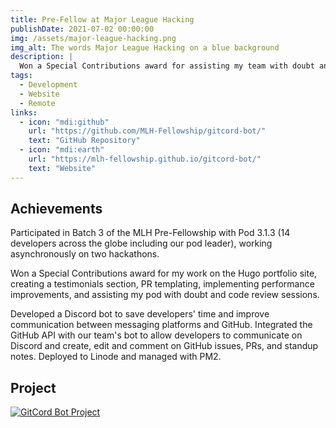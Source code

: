 ```yaml
---
title: Pre-Fellow at Major League Hacking
publishDate: 2021-07-02 00:00:00
img: /assets/major-league-hacking.png
img_alt: The words Major League Hacking on a blue background
description: |
  Won a Special Contributions award for assisting my team with doubt and code review sessions.
tags:
  - Development
  - Website
  - Remote
links:
  - icon: "mdi:github"
    url: "https://github.com/MLH-Fellowship/gitcord-bot/"
    text: "GitHub Repository"
  - icon: "mdi:earth"
    url: "https://mlh-fellowship.github.io/gitcord-bot/"
    text: "Website"
---
```


## Achievements

Participated in Batch 3 of the MLH Pre-Fellowship with Pod 3.1.3 (14 developers across the globe including our pod leader), working asynchronously on two hackathons.

Won a Special Contributions award for my work on the Hugo portfolio site, creating a testimonials section, PR templating, implementing performance improvements, and assisting my pod with doubt and code review sessions.

Developed a Discord bot to save developers' time and improve communication between messaging platforms and GitHub. Integrated the GitHub API with our team's bot to allow developers to communicate on Discord and create, edit and comment on GitHub issues, PRs, and standup notes. Deployed to Linode and managed with PM2.

## Project

<a href="/projects/discord-bots/gitcord-bot">![GitCord Bot Project](/assets/gitcord-bot.png)</a>
